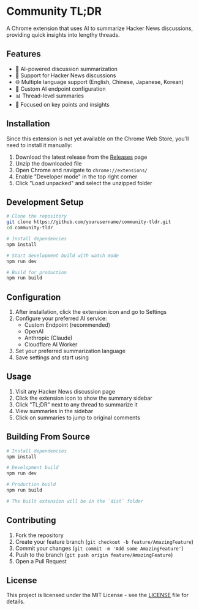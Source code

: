 # Community TL;DR

A Chrome extension that uses AI to summarize Hacker News discussions, providing quick insights into lengthy threads.

## Features

- 🤖 AI-powered discussion summarization
- 📱 Support for Hacker News discussions
- 🌐 Multiple language support (English, Chinese, Japanese, Korean)
- 🔄 Custom AI endpoint configuration
- 📊 Thread-level summaries
- 🎯 Focused on key points and insights

## Installation

Since this extension is not yet available on the Chrome Web Store, you'll need to install it manually:

1. Download the latest release from the [Releases](../../releases) page
2. Unzip the downloaded file
3. Open Chrome and navigate to `chrome://extensions/`
4. Enable "Developer mode" in the top right corner
5. Click "Load unpacked" and select the unzipped folder

## Development Setup

```bash
# Clone the repository
git clone https://github.com/yourusername/community-tldr.git
cd community-tldr

# Install dependencies
npm install

# Start development build with watch mode
npm run dev

# Build for production
npm run build
```

## Configuration

1. After installation, click the extension icon and go to Settings
2. Configure your preferred AI service:
   - Custom Endpoint (recommended)
   - OpenAI
   - Anthropic (Claude)
   - Cloudflare AI Worker
3. Set your preferred summarization language
4. Save settings and start using

## Usage

1. Visit any Hacker News discussion page
2. Click the extension icon to show the summary sidebar
3. Click "TL;DR" next to any thread to summarize it
4. View summaries in the sidebar
5. Click on summaries to jump to original comments

## Building From Source

```bash
# Install dependencies
npm install

# Development build
npm run dev

# Production build
npm run build

# The built extension will be in the `dist` folder
```

## Contributing

1. Fork the repository
2. Create your feature branch (`git checkout -b feature/AmazingFeature`)
3. Commit your changes (`git commit -m 'Add some AmazingFeature'`)
4. Push to the branch (`git push origin feature/AmazingFeature`)
5. Open a Pull Request

## License

This project is licensed under the MIT License - see the [LICENSE](LICENSE) file for details.